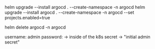 helm upgrade --install argocd . --create-namespace -n argocd
helm upgrade --install argocd . --create-namespace -n argocd --set projects.enabled=true

helm delete argocd -n argocd

username: admin
password: -> inside of the k8s secret -> "initial admin secret"
